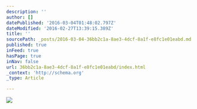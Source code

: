```yaml
---
description: ''
author: []
datePublished: '2016-03-04T01:48:02.797Z'
dateModified: '2016-02-27T13:39:15.389Z'
title: ''
sourcePath: _posts/2016-03-04-36bb2c1a-8ae3-4dcf-8a1f-e8fc1e01eabd.md
published: true
inFeed: true
hasPage: true
inNav: false
url: 36bb2c1a-8ae3-4dcf-8a1f-e8fc1e01eabd/index.html
_context: 'http://schema.org'
_type: Article

---
```

![](https://the-grid-user-content.s3-us-west-2.amazonaws.com/990e6305-de4a-434e-9b9f-ae27db4440bc.png)